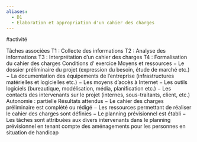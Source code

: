```yaml
---
aliases:
  - D1
  - Elaboration et appropriation d'un cahier des charges
---
```

#activité

Tâches associées
T1 : Collecte des informations
T2 : Analyse des informations
T3 : Interprétation d’un cahier des charges
T4 : Formalisation du cahier des charges
Conditions d’ exercice
Moyens et ressources
− Le dossier préliminaire du projet (expression du besoin, étude de marché etc.)
− La documentation des équipements de l’entreprise (infrastructures matérielles et
logicielles etc.)
− Les moyens d’accès à Internet
− Les outils logiciels (bureautique, modélisation, média, planification etc.)
− Les contacts des intervenants sur le projet (internes, sous-traitants, client, etc.)
Autonomie : partielle
Résultats attendus
− Le cahier des charges préliminaire est complété ou rédigé
− Les ressources permettant de réaliser le cahier des charges sont définies
− Le planning prévisionnel est établi
− Les tâches sont attribuées aux divers intervenants dans le planning prévisionnel en
tenant compte des aménagements pour les personnes en situation de handicap